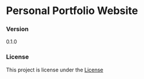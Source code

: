 # Personal Portfolio Website

### Version
0.1.0

### License

This project is license under the [License](Lisence.txt)